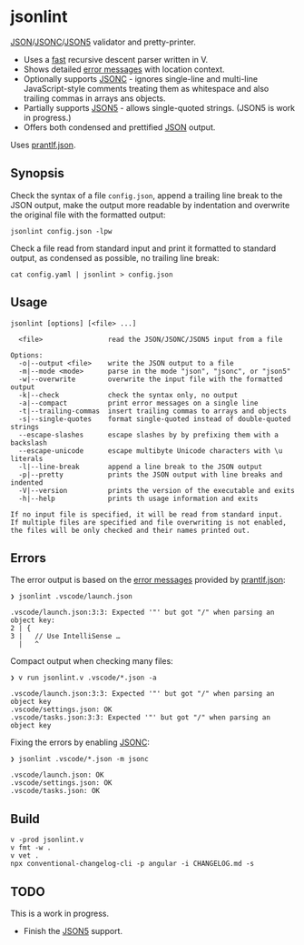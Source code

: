 # jsonlint

[JSON]/[JSONC]/[JSON5] validator and pretty-printer.

* Uses a [fast] recursive descent parser written in V.
* Shows detailed [error messages](#errors) with location context.
* Optionally supports [JSONC] - ignores single-line and multi-line JavaScript-style comments treating them as whitespace and also trailing commas in arrays ans objects.
* Partially supports [JSON5] - allows single-quoted strings. (JSON5 is work in progress.)
* Offers both condensed and prettified [JSON] output.

Uses [prantlf.json].

## Synopsis

Check the syntax of a file `config.json`, append a trailing line break to the JSON output, make the output more readable by indentation and overwrite the original file with the formatted output:

    jsonlint config.json -lpw

Check a file read from standard input and print it formatted to standard output, as condensed as possible, no trailing line break:

    cat config.yaml | jsonlint > config.json

## Usage

    jsonlint [options] [<file> ...]

      <file>                read the JSON/JSONC/JSON5 input from a file

    Options:
      -o|--output <file>    write the JSON output to a file
      -m|--mode <mode>      parse in the mode "json", "jsonc", or "json5"
      -w|--overwrite        overwrite the input file with the formatted output
      -k|--check            check the syntax only, no output
      -a|--compact          print error messages on a single line
      -t|--trailing-commas  insert trailing commas to arrays and objects
      -s|--single-quotes    format single-quoted instead of double-quoted strings
      --escape-slashes      escape slashes by by prefixing them with a backslash
      --escape-unicode      escape multibyte Unicode characters with \u literals
      -l|--line-break       append a line break to the JSON output
      -p|--pretty           prints the JSON output with line breaks and indented
      -V|--version          prints the version of the executable and exits
      -h|--help             prints th usage information and exits

    If no input file is specified, it will be read from standard input.
    If multiple files are specified and file overwriting is not enabled,
    the files will be only checked and their names printed out.

## Errors

The error output is based on the [error messages] provided by [prantlf.json]:

    ❯ jsonlint .vscode/launch.json

    .vscode/launch.json:3:3: Expected '"' but got "/" when parsing an object key:
    2 | {
    3 |   // Use IntelliSense …
      |   ^

Compact output when checking many files:

    ❯ v run jsonlint.v .vscode/*.json -a

    .vscode/launch.json:3:3: Expected '"' but got "/" when parsing an object key
    .vscode/settings.json: OK
    .vscode/tasks.json:3:3: Expected '"' but got "/" when parsing an object key

Fixing the errors by enabling [JSONC]:

    ❯ jsonlint .vscode/*.json -m jsonc

    .vscode/launch.json: OK
    .vscode/settings.json: OK
    .vscode/tasks.json: OK

## Build

    v -prod jsonlint.v
    v fmt -w .
    v vet .
    npx conventional-changelog-cli -p angular -i CHANGELOG.md -s

## TODO

This is a work in progress.

* Finish the [JSON5] support.

[prantlf.json]: https://github.com/prantlf/v-json
[JSON]: https://www.json.org/
[JSONC]: https://changelog.com/news/jsonc-is-a-superset-of-json-which-supports-comments-6LwR
[JSON5]: https://spec.json5.org/
[fast]: https://github.com/prantlf/v-json#performance
[error messages]: https://github.com/prantlf/v-json#errors
